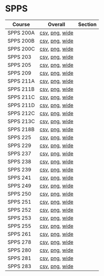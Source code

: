 # SPPS

| Course | Overall | Section |
| ------ | ------- | ------- |
| SPPS 200A | [csv](https://github.com/UCSD-Historical-Enrollment-Data/2025Spring/blob/main/overall/SPPS%20200A.csv), [png](https://raw.githubusercontent.com/UCSD-Historical-Enrollment-Data/2025Spring/main/plot_overall/SPPS%20200A.png), [wide](https://raw.githubusercontent.com/UCSD-Historical-Enrollment-Data/2025Spring/main/plot_overall_wide/SPPS%20200A.png) |  |
| SPPS 200B | [csv](https://github.com/UCSD-Historical-Enrollment-Data/2025Spring/blob/main/overall/SPPS%20200B.csv), [png](https://raw.githubusercontent.com/UCSD-Historical-Enrollment-Data/2025Spring/main/plot_overall/SPPS%20200B.png), [wide](https://raw.githubusercontent.com/UCSD-Historical-Enrollment-Data/2025Spring/main/plot_overall_wide/SPPS%20200B.png) |  |
| SPPS 200C | [csv](https://github.com/UCSD-Historical-Enrollment-Data/2025Spring/blob/main/overall/SPPS%20200C.csv), [png](https://raw.githubusercontent.com/UCSD-Historical-Enrollment-Data/2025Spring/main/plot_overall/SPPS%20200C.png), [wide](https://raw.githubusercontent.com/UCSD-Historical-Enrollment-Data/2025Spring/main/plot_overall_wide/SPPS%20200C.png) |  |
| SPPS 203 | [csv](https://github.com/UCSD-Historical-Enrollment-Data/2025Spring/blob/main/overall/SPPS%20203.csv), [png](https://raw.githubusercontent.com/UCSD-Historical-Enrollment-Data/2025Spring/main/plot_overall/SPPS%20203.png), [wide](https://raw.githubusercontent.com/UCSD-Historical-Enrollment-Data/2025Spring/main/plot_overall_wide/SPPS%20203.png) |  |
| SPPS 205 | [csv](https://github.com/UCSD-Historical-Enrollment-Data/2025Spring/blob/main/overall/SPPS%20205.csv), [png](https://raw.githubusercontent.com/UCSD-Historical-Enrollment-Data/2025Spring/main/plot_overall/SPPS%20205.png), [wide](https://raw.githubusercontent.com/UCSD-Historical-Enrollment-Data/2025Spring/main/plot_overall_wide/SPPS%20205.png) |  |
| SPPS 209 | [csv](https://github.com/UCSD-Historical-Enrollment-Data/2025Spring/blob/main/overall/SPPS%20209.csv), [png](https://raw.githubusercontent.com/UCSD-Historical-Enrollment-Data/2025Spring/main/plot_overall/SPPS%20209.png), [wide](https://raw.githubusercontent.com/UCSD-Historical-Enrollment-Data/2025Spring/main/plot_overall_wide/SPPS%20209.png) |  |
| SPPS 211A | [csv](https://github.com/UCSD-Historical-Enrollment-Data/2025Spring/blob/main/overall/SPPS%20211A.csv), [png](https://raw.githubusercontent.com/UCSD-Historical-Enrollment-Data/2025Spring/main/plot_overall/SPPS%20211A.png), [wide](https://raw.githubusercontent.com/UCSD-Historical-Enrollment-Data/2025Spring/main/plot_overall_wide/SPPS%20211A.png) |  |
| SPPS 211B | [csv](https://github.com/UCSD-Historical-Enrollment-Data/2025Spring/blob/main/overall/SPPS%20211B.csv), [png](https://raw.githubusercontent.com/UCSD-Historical-Enrollment-Data/2025Spring/main/plot_overall/SPPS%20211B.png), [wide](https://raw.githubusercontent.com/UCSD-Historical-Enrollment-Data/2025Spring/main/plot_overall_wide/SPPS%20211B.png) |  |
| SPPS 211C | [csv](https://github.com/UCSD-Historical-Enrollment-Data/2025Spring/blob/main/overall/SPPS%20211C.csv), [png](https://raw.githubusercontent.com/UCSD-Historical-Enrollment-Data/2025Spring/main/plot_overall/SPPS%20211C.png), [wide](https://raw.githubusercontent.com/UCSD-Historical-Enrollment-Data/2025Spring/main/plot_overall_wide/SPPS%20211C.png) |  |
| SPPS 211D | [csv](https://github.com/UCSD-Historical-Enrollment-Data/2025Spring/blob/main/overall/SPPS%20211D.csv), [png](https://raw.githubusercontent.com/UCSD-Historical-Enrollment-Data/2025Spring/main/plot_overall/SPPS%20211D.png), [wide](https://raw.githubusercontent.com/UCSD-Historical-Enrollment-Data/2025Spring/main/plot_overall_wide/SPPS%20211D.png) |  |
| SPPS 212C | [csv](https://github.com/UCSD-Historical-Enrollment-Data/2025Spring/blob/main/overall/SPPS%20212C.csv), [png](https://raw.githubusercontent.com/UCSD-Historical-Enrollment-Data/2025Spring/main/plot_overall/SPPS%20212C.png), [wide](https://raw.githubusercontent.com/UCSD-Historical-Enrollment-Data/2025Spring/main/plot_overall_wide/SPPS%20212C.png) |  |
| SPPS 213C | [csv](https://github.com/UCSD-Historical-Enrollment-Data/2025Spring/blob/main/overall/SPPS%20213C.csv), [png](https://raw.githubusercontent.com/UCSD-Historical-Enrollment-Data/2025Spring/main/plot_overall/SPPS%20213C.png), [wide](https://raw.githubusercontent.com/UCSD-Historical-Enrollment-Data/2025Spring/main/plot_overall_wide/SPPS%20213C.png) |  |
| SPPS 218B | [csv](https://github.com/UCSD-Historical-Enrollment-Data/2025Spring/blob/main/overall/SPPS%20218B.csv), [png](https://raw.githubusercontent.com/UCSD-Historical-Enrollment-Data/2025Spring/main/plot_overall/SPPS%20218B.png), [wide](https://raw.githubusercontent.com/UCSD-Historical-Enrollment-Data/2025Spring/main/plot_overall_wide/SPPS%20218B.png) |  |
| SPPS 225 | [csv](https://github.com/UCSD-Historical-Enrollment-Data/2025Spring/blob/main/overall/SPPS%20225.csv), [png](https://raw.githubusercontent.com/UCSD-Historical-Enrollment-Data/2025Spring/main/plot_overall/SPPS%20225.png), [wide](https://raw.githubusercontent.com/UCSD-Historical-Enrollment-Data/2025Spring/main/plot_overall_wide/SPPS%20225.png) |  |
| SPPS 229 | [csv](https://github.com/UCSD-Historical-Enrollment-Data/2025Spring/blob/main/overall/SPPS%20229.csv), [png](https://raw.githubusercontent.com/UCSD-Historical-Enrollment-Data/2025Spring/main/plot_overall/SPPS%20229.png), [wide](https://raw.githubusercontent.com/UCSD-Historical-Enrollment-Data/2025Spring/main/plot_overall_wide/SPPS%20229.png) |  |
| SPPS 237 | [csv](https://github.com/UCSD-Historical-Enrollment-Data/2025Spring/blob/main/overall/SPPS%20237.csv), [png](https://raw.githubusercontent.com/UCSD-Historical-Enrollment-Data/2025Spring/main/plot_overall/SPPS%20237.png), [wide](https://raw.githubusercontent.com/UCSD-Historical-Enrollment-Data/2025Spring/main/plot_overall_wide/SPPS%20237.png) |  |
| SPPS 238 | [csv](https://github.com/UCSD-Historical-Enrollment-Data/2025Spring/blob/main/overall/SPPS%20238.csv), [png](https://raw.githubusercontent.com/UCSD-Historical-Enrollment-Data/2025Spring/main/plot_overall/SPPS%20238.png), [wide](https://raw.githubusercontent.com/UCSD-Historical-Enrollment-Data/2025Spring/main/plot_overall_wide/SPPS%20238.png) |  |
| SPPS 239 | [csv](https://github.com/UCSD-Historical-Enrollment-Data/2025Spring/blob/main/overall/SPPS%20239.csv), [png](https://raw.githubusercontent.com/UCSD-Historical-Enrollment-Data/2025Spring/main/plot_overall/SPPS%20239.png), [wide](https://raw.githubusercontent.com/UCSD-Historical-Enrollment-Data/2025Spring/main/plot_overall_wide/SPPS%20239.png) |  |
| SPPS 241 | [csv](https://github.com/UCSD-Historical-Enrollment-Data/2025Spring/blob/main/overall/SPPS%20241.csv), [png](https://raw.githubusercontent.com/UCSD-Historical-Enrollment-Data/2025Spring/main/plot_overall/SPPS%20241.png), [wide](https://raw.githubusercontent.com/UCSD-Historical-Enrollment-Data/2025Spring/main/plot_overall_wide/SPPS%20241.png) |  |
| SPPS 249 | [csv](https://github.com/UCSD-Historical-Enrollment-Data/2025Spring/blob/main/overall/SPPS%20249.csv), [png](https://raw.githubusercontent.com/UCSD-Historical-Enrollment-Data/2025Spring/main/plot_overall/SPPS%20249.png), [wide](https://raw.githubusercontent.com/UCSD-Historical-Enrollment-Data/2025Spring/main/plot_overall_wide/SPPS%20249.png) |  |
| SPPS 250 | [csv](https://github.com/UCSD-Historical-Enrollment-Data/2025Spring/blob/main/overall/SPPS%20250.csv), [png](https://raw.githubusercontent.com/UCSD-Historical-Enrollment-Data/2025Spring/main/plot_overall/SPPS%20250.png), [wide](https://raw.githubusercontent.com/UCSD-Historical-Enrollment-Data/2025Spring/main/plot_overall_wide/SPPS%20250.png) |  |
| SPPS 251 | [csv](https://github.com/UCSD-Historical-Enrollment-Data/2025Spring/blob/main/overall/SPPS%20251.csv), [png](https://raw.githubusercontent.com/UCSD-Historical-Enrollment-Data/2025Spring/main/plot_overall/SPPS%20251.png), [wide](https://raw.githubusercontent.com/UCSD-Historical-Enrollment-Data/2025Spring/main/plot_overall_wide/SPPS%20251.png) |  |
| SPPS 252 | [csv](https://github.com/UCSD-Historical-Enrollment-Data/2025Spring/blob/main/overall/SPPS%20252.csv), [png](https://raw.githubusercontent.com/UCSD-Historical-Enrollment-Data/2025Spring/main/plot_overall/SPPS%20252.png), [wide](https://raw.githubusercontent.com/UCSD-Historical-Enrollment-Data/2025Spring/main/plot_overall_wide/SPPS%20252.png) |  |
| SPPS 253 | [csv](https://github.com/UCSD-Historical-Enrollment-Data/2025Spring/blob/main/overall/SPPS%20253.csv), [png](https://raw.githubusercontent.com/UCSD-Historical-Enrollment-Data/2025Spring/main/plot_overall/SPPS%20253.png), [wide](https://raw.githubusercontent.com/UCSD-Historical-Enrollment-Data/2025Spring/main/plot_overall_wide/SPPS%20253.png) |  |
| SPPS 255 | [csv](https://github.com/UCSD-Historical-Enrollment-Data/2025Spring/blob/main/overall/SPPS%20255.csv), [png](https://raw.githubusercontent.com/UCSD-Historical-Enrollment-Data/2025Spring/main/plot_overall/SPPS%20255.png), [wide](https://raw.githubusercontent.com/UCSD-Historical-Enrollment-Data/2025Spring/main/plot_overall_wide/SPPS%20255.png) |  |
| SPPS 261 | [csv](https://github.com/UCSD-Historical-Enrollment-Data/2025Spring/blob/main/overall/SPPS%20261.csv), [png](https://raw.githubusercontent.com/UCSD-Historical-Enrollment-Data/2025Spring/main/plot_overall/SPPS%20261.png), [wide](https://raw.githubusercontent.com/UCSD-Historical-Enrollment-Data/2025Spring/main/plot_overall_wide/SPPS%20261.png) |  |
| SPPS 278 | [csv](https://github.com/UCSD-Historical-Enrollment-Data/2025Spring/blob/main/overall/SPPS%20278.csv), [png](https://raw.githubusercontent.com/UCSD-Historical-Enrollment-Data/2025Spring/main/plot_overall/SPPS%20278.png), [wide](https://raw.githubusercontent.com/UCSD-Historical-Enrollment-Data/2025Spring/main/plot_overall_wide/SPPS%20278.png) |  |
| SPPS 280 | [csv](https://github.com/UCSD-Historical-Enrollment-Data/2025Spring/blob/main/overall/SPPS%20280.csv), [png](https://raw.githubusercontent.com/UCSD-Historical-Enrollment-Data/2025Spring/main/plot_overall/SPPS%20280.png), [wide](https://raw.githubusercontent.com/UCSD-Historical-Enrollment-Data/2025Spring/main/plot_overall_wide/SPPS%20280.png) |  |
| SPPS 281 | [csv](https://github.com/UCSD-Historical-Enrollment-Data/2025Spring/blob/main/overall/SPPS%20281.csv), [png](https://raw.githubusercontent.com/UCSD-Historical-Enrollment-Data/2025Spring/main/plot_overall/SPPS%20281.png), [wide](https://raw.githubusercontent.com/UCSD-Historical-Enrollment-Data/2025Spring/main/plot_overall_wide/SPPS%20281.png) |  |
| SPPS 283 | [csv](https://github.com/UCSD-Historical-Enrollment-Data/2025Spring/blob/main/overall/SPPS%20283.csv), [png](https://raw.githubusercontent.com/UCSD-Historical-Enrollment-Data/2025Spring/main/plot_overall/SPPS%20283.png), [wide](https://raw.githubusercontent.com/UCSD-Historical-Enrollment-Data/2025Spring/main/plot_overall_wide/SPPS%20283.png) |  |
